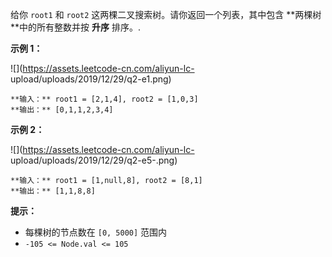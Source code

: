 给你 `root1` 和 `root2` 这两棵二叉搜索树。请你返回一个列表，其中包含  **两棵树  **中的所有整数并按 **升序** 排序。.



**示例 1：**

![](https://assets.leetcode-cn.com/aliyun-lc-
upload/uploads/2019/12/29/q2-e1.png)

    
    
    **输入：** root1 = [2,1,4], root2 = [1,0,3]
    **输出：** [0,1,1,2,3,4]
    

**示例 2：**

![](https://assets.leetcode-cn.com/aliyun-lc-
upload/uploads/2019/12/29/q2-e5-.png)

    
    
    **输入：** root1 = [1,null,8], root2 = [8,1]
    **输出：** [1,1,8,8]
    



**提示：**

  * 每棵树的节点数在 `[0, 5000]` 范围内
  * `-105 <= Node.val <= 105`

